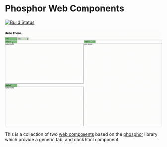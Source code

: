# Phosphor Web Components

[![Build Status](https://travis-ci.org/LukeSheard/phosphor-webcomponent.svg?branch=master)](https://travis-ci.org/LukeSheard/phosphor-webcomponent)

![Demo](https://raw.githubusercontent.com/LukeSheard/phosphor-webcomponent/master/example.gif)

This is a collection of two [web components](https://developer.mozilla.org/en-US/docs/Web/Web_Components) based on the [phosphor](http://www.github.com/phosphorjs/phosphor) library which provide a generic tab, and dock html component. 